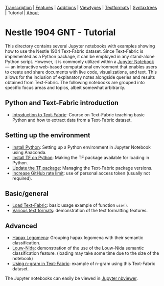<a name="start"></a>
<div class="hidden-content">
<a href="../transcription.md">Transcription</a> | <a href="../features/README.md#start">Features</a> | <a href="../additions/README.md#start">Additions</a> | <a href="../viewtypes.md#start">Viewtypes</a> | <a href="../textformats.md#start">Textformats</a> |  <a href="../syntaxtrees.md#start">Syntaxtrees</a> | Tutorial | <a href="../about.md#start">About</a>
</div>

# Nestle 1904 GNT - Tutorial

This directory contains several Jupyter notebooks with examples showing how to use the Nestle 1904 Text-Fabric dataset. Since Text-Fabric is implemented as a Python package, it can be employed in any stand-alone Python script. However, it is commonly utilized within a [Jupyter Notebook](https://jupyter.org) — an interactive web-based computational environment that enables users to create and share documents with live code, visualizations, and text. This allows for the inclusion of explanatory notes alongside queries and results obtained from Text-Fabric. The following notebooks are grouped into specific focus areas and topics, albeit somewhat arbitrarily.

## Python and Text-Fabric introduction

<ul>
    <li><a href="https://nbviewer.org/github/ETCBC/Tutorials/blob/master/Text-Fabric-Tutorial_Python_TF.ipynb" target="_blank">Introduction to Text-Fabric</a>: Course on Text-Fabric teaching basic Python and how to extract data from a Text-Fabric dataset.</li>
</ul>

## Setting up the environment

<ul>
    <li><a href="https://nbviewer.org/github/CenterBLC/N1904/tree/main/docs/tutorial/Install_Python.ipynb" target="_blank">Install Python</a>: Setting up a Python environment in Jupyter Notebook using Anaconda.</li>
    <li><a href="https://nbviewer.org/github/CenterBLC/N1904/tree/main/docs/tutorial/Install_Text-Fabric.ipynb" target="_blank">Install TF on Python</a>: Making the TF package available for loading in Python.</li>
    <li><a href="https://nbviewer.org/github/CenterBLC/N1904/tree/main/docs/tutorial/Update_Text-Fabric.ipynb" target="_blank">Update the TF package</a>: Managing the Text-Fabric package versions.</li>
    <li><a href="https://nbviewer.org/github/CenterBLC/N1904/tree/main/docs/tutorial/Increase_GitHub_rate_limit.ipynb" target="_blank">Increase GitHub rate limit</a>: use of personal access token (usually not required).</li>
</ul>

## Basic/general

<ul>
    <li><a href="https://nbviewer.org/github/CenterBLC/N1904/tree/main/docs/tutorial/Load_the_Text-Fabric_dataset.ipynb" target="_blank">Load Text-Fabric</a>: basic usage example of function <code>use()</code>.</li>
    <li><a href="https://nbviewer.org/github/CenterBLC/N1904/tree/main/docs/tutorial/various_text_formats.ipynb" target="_blank">Various text formats</a>: demonstration of the text formatting features.</li>
</ul>

## Advanced

<ul>
    <li><a href="https://nbviewer.org/github/CenterBLC/N1904/tree/main/docs/tutorial/hapax_legomena.ipynb" target="_blank">Hapax Legomena</a>: Grouping hapax legomena with their semantic classification.</li>
    <li><a href="https://nbviewer.org/github/CenterBLC/N1904/tree/main/docs/tutorial/louw-nida.ipynb" target="_blank">Louw-Nida</a>: demonstration of the use of the Louw-Nida semantic classification feature. (loading may take some time due to the size of the notebook)</li>
    <li><a href="https://nbviewer.org/github/CenterBLC/N1904/tree/main/docs/tutorial/using_n-gram_in_text-fabric.ipynb" target="_blank">Using n-gram in Text-Fabric</a>: example of n-gram using this Text-Fabric dataset.</li>
</ul>

The Jupyter notebooks can easily be viewed in [Jupyter nbviewer](https://nbviewer.org/github/CenterBLC/N1904/tree/main/docs/tutorial/).
